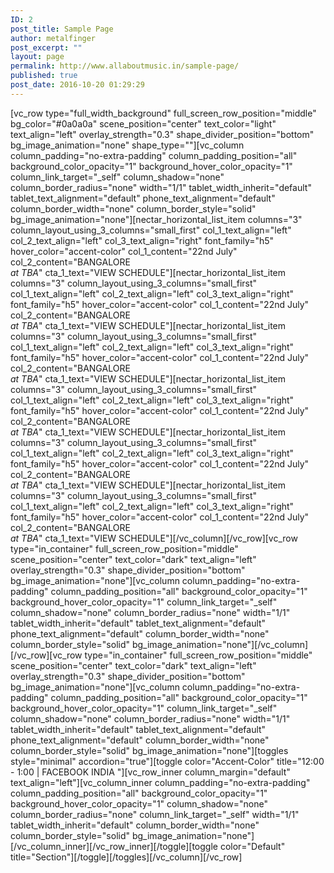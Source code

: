 ```yaml
---
ID: 2
post_title: Sample Page
author: metalfinger
post_excerpt: ""
layout: page
permalink: http://www.allaboutmusic.in/sample-page/
published: true
post_date: 2016-10-20 01:29:29
---
```

<p>[vc_row type="full_width_background" full_screen_row_position="middle" bg_color="#0a0a0a" scene_position="center" text_color="light" text_align="left" overlay_strength="0.3" shape_divider_position="bottom" bg_image_animation="none" shape_type=""][vc_column column_padding="no-extra-padding" column_padding_position="all" background_color_opacity="1" background_hover_color_opacity="1" column_link_target="_self" column_shadow="none" column_border_radius="none" width="1/1" tablet_width_inherit="default" tablet_text_alignment="default" phone_text_alignment="default" column_border_width="none" column_border_style="solid" bg_image_animation="none"][nectar_horizontal_list_item columns="3" column_layout_using_3_columns="small_first" col_1_text_align="left" col_2_text_align="left" col_3_text_align="right" font_family="h5" hover_color="accent-color" col_1_content="22nd July" col_2_content="BANGALORE</br><i>at TBA</i>" cta_1_text="VIEW SCHEDULE"][nectar_horizontal_list_item columns="3" column_layout_using_3_columns="small_first" col_1_text_align="left" col_2_text_align="left" col_3_text_align="right" font_family="h5" hover_color="accent-color" col_1_content="22nd July" col_2_content="BANGALORE</br><i>at TBA</i>" cta_1_text="VIEW SCHEDULE"][nectar_horizontal_list_item columns="3" column_layout_using_3_columns="small_first" col_1_text_align="left" col_2_text_align="left" col_3_text_align="right" font_family="h5" hover_color="accent-color" col_1_content="22nd July" col_2_content="BANGALORE</br><i>at TBA</i>" cta_1_text="VIEW SCHEDULE"][nectar_horizontal_list_item columns="3" column_layout_using_3_columns="small_first" col_1_text_align="left" col_2_text_align="left" col_3_text_align="right" font_family="h5" hover_color="accent-color" col_1_content="22nd July" col_2_content="BANGALORE</br><i>at TBA</i>" cta_1_text="VIEW SCHEDULE"][nectar_horizontal_list_item columns="3" column_layout_using_3_columns="small_first" col_1_text_align="left" col_2_text_align="left" col_3_text_align="right" font_family="h5" hover_color="accent-color" col_1_content="22nd July" col_2_content="BANGALORE</br><i>at TBA</i>" cta_1_text="VIEW SCHEDULE"][nectar_horizontal_list_item columns="3" column_layout_using_3_columns="small_first" col_1_text_align="left" col_2_text_align="left" col_3_text_align="right" font_family="h5" hover_color="accent-color" col_1_content="22nd July" col_2_content="BANGALORE</br><i>at TBA</i>" cta_1_text="VIEW SCHEDULE"][/vc_column][/vc_row][vc_row type="in_container" full_screen_row_position="middle" scene_position="center" text_color="dark" text_align="left" overlay_strength="0.3" shape_divider_position="bottom" bg_image_animation="none"][vc_column column_padding="no-extra-padding" column_padding_position="all" background_color_opacity="1" background_hover_color_opacity="1" column_link_target="_self" column_shadow="none" column_border_radius="none" width="1/1" tablet_width_inherit="default" tablet_text_alignment="default" phone_text_alignment="default" column_border_width="none" column_border_style="solid" bg_image_animation="none"][/vc_column][/vc_row][vc_row type="in_container" full_screen_row_position="middle" scene_position="center" text_color="dark" text_align="left" overlay_strength="0.3" shape_divider_position="bottom" bg_image_animation="none"][vc_column column_padding="no-extra-padding" column_padding_position="all" background_color_opacity="1" background_hover_color_opacity="1" column_link_target="_self" column_shadow="none" column_border_radius="none" width="1/1" tablet_width_inherit="default" tablet_text_alignment="default" phone_text_alignment="default" column_border_width="none" column_border_style="solid" bg_image_animation="none"][toggles style="minimal" accordion="true"][toggle color="Accent-Color" title="12:00 - 1:00    |    FACEBOOK INDIA   "][vc_row_inner column_margin="default" text_align="left"][vc_column_inner column_padding="no-extra-padding" column_padding_position="all" background_color_opacity="1" background_hover_color_opacity="1" column_shadow="none" column_border_radius="none" column_link_target="_self" width="1/1" tablet_width_inherit="default" column_border_width="none" column_border_style="solid" bg_image_animation="none"][/vc_column_inner][/vc_row_inner][/toggle][toggle color="Default" title="Section"][/toggle][/toggles][/vc_column][/vc_row]</p>